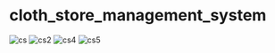 # cloth_store_management_system
![cs](https://user-images.githubusercontent.com/96838769/221400051-b76e2cb9-75d7-4cee-b9ec-64d7a63809f5.png)
![cs2](https://user-images.githubusercontent.com/96838769/221400052-863e183b-47b5-4129-b566-28c059d3ff35.png)
![cs4](https://user-images.githubusercontent.com/96838769/221400053-221ae986-a0ca-4e50-a002-8ec4aca7c272.png)
![cs5](https://user-images.githubusercontent.com/96838769/221400055-468756ff-d87e-48c5-b735-0110d82f7c6d.png)
